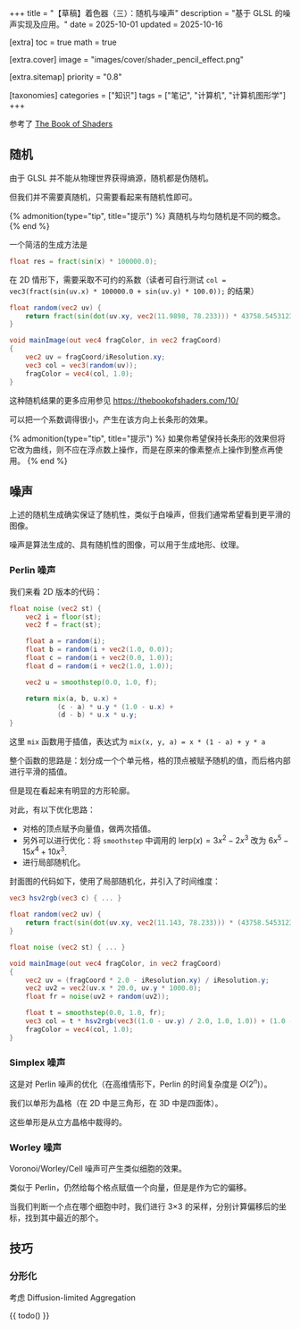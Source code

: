 +++
title = "【草稿】着色器（三）：随机与噪声"
description = "基于 GLSL 的噪声实现及应用。"
date = 2025-10-01
updated = 2025-10-16

[extra]
toc = true
math = true

[extra.cover]
image = "images/cover/shader_pencil_effect.png"

[extra.sitemap]
priority = "0.8"

[taxonomies]
categories = ["知识"]
tags = ["笔记", "计算机", "计算机图形学"]
+++

参考了 [The Book of Shaders](https://thebookofshaders.com/)

## 随机
由于 GLSL 并不能从物理世界获得熵源，随机都是伪随机。

但我们并不需要真随机，只需要看起来有随机性即可。

{% admonition(type="tip", title="提示") %}
真随机与均匀随机是不同的概念。
{% end %}

一个简洁的生成方法是
```glsl
float res = fract(sin(x) * 100000.0);
```

在 2D 情形下，需要采取不可约的系数（读者可自行测试 `col = vec3(fract(sin(uv.x) * 100000.0 + sin(uv.y) * 100.0));` 的结果）
```glsl
float random(vec2 uv) {
	return fract(sin(dot(uv.xy, vec2(11.9898, 78.233))) * 43758.5453123);
}

void mainImage(out vec4 fragColor, in vec2 fragCoord)
{
    vec2 uv = fragCoord/iResolution.xy;
    vec3 col = vec3(random(uv));
    fragColor = vec4(col, 1.0);
}
```

这种随机结果的更多应用参见 <https://thebookofshaders.com/10/>

可以把一个系数调得很小，产生在该方向上长条形的效果。

{% admonition(type="tip", title="提示") %}
如果你希望保持长条形的效果但将它改为曲线，则不应在浮点数上操作，而是在原来的像素整点上操作到整点再使用。
{% end %}

## 噪声
上述的随机生成确实保证了随机性，类似于白噪声，但我们通常希望看到更平滑的图像。

噪声是算法生成的、具有随机性的图像，可以用于生成地形、纹理。

### Perlin 噪声
我们来看 2D 版本的代码：
```glsl
float noise (vec2 st) {
    vec2 i = floor(st);
    vec2 f = fract(st);

    float a = random(i);
    float b = random(i + vec2(1.0, 0.0));
    float c = random(i + vec2(0.0, 1.0));
    float d = random(i + vec2(1.0, 1.0));

    vec2 u = smoothstep(0.0, 1.0, f);

    return mix(a, b, u.x) +
            (c - a) * u.y * (1.0 - u.x) +
            (d - b) * u.x * u.y;
}
```

这里 `mix` 函数用于插值，表达式为 `mix(x, y, a) = x * (1 - a) + y * a`

整个函数的思路是：划分成一个个单元格，格的顶点被赋予随机的值，而后格内部进行平滑的插值。

但是现在看起来有明显的方形轮廓。

对此，有以下优化思路：
* 对格的顶点赋予向量值，做两次插值。
* 另外可以进行优化：将 `smoothstep` 中调用的 $\mathrm{lerp}(x) = 3x^2-2x^3$ 改为 $6x^5-15x^4+10x^3$.
* 进行局部随机化。

封面图的代码如下，使用了局部随机化，并引入了时间维度：
```glsl
vec3 hsv2rgb(vec3 c) { ... }

float random(vec2 uv) {
	return fract(sin(dot(uv.xy, vec2(11.143, 78.233))) * (43758.5453123 + iTime));
}

float noise (vec2 st) { ... }

void mainImage(out vec4 fragColor, in vec2 fragCoord)
{
    vec2 uv = (fragCoord * 2.0 - iResolution.xy) / iResolution.y;
    vec2 uv2 = vec2(uv.x * 20.0, uv.y * 1000.0);
    float fr = noise(uv2 + random(uv2));

    float t = smoothstep(0.0, 1.0, fr);
    vec3 col = t * hsv2rgb(vec3((1.0 - uv.y) / 2.0, 1.0, 1.0)) + (1.0 - t) * vec3(1.0);
    fragColor = vec4(col, 1.0);
}
```

### Simplex 噪声
这是对 Perlin 噪声的优化（在高维情形下，Perlin 的时间复杂度是 $O(2^n)$）。

我们以单形为晶格（在 2D 中是三角形，在 3D 中是四面体）。

这些单形是从立方晶格中裁得的。

### Worley 噪声
Voronoi/Worley/Cell 噪声可产生类似细胞的效果。

类似于 Perlin，仍然给每个格点赋值一个向量，但是是作为它的偏移。

当我们判断一个点在哪个细胞中时，我们进行 3×3 的采样，分别计算偏移后的坐标，找到其中最近的那个。

## 技巧
### 分形化
考虑 Diffusion-limited Aggregation

{{ todo() }}
